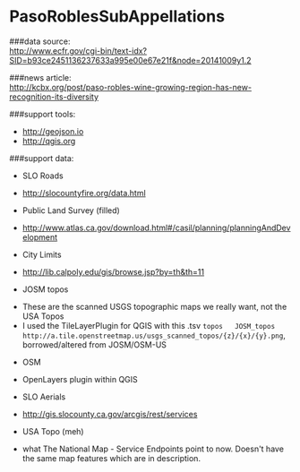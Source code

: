 PasoRoblesSubAppellations
=========================

###data source:  
http://www.ecfr.gov/cgi-bin/text-idx?SID=b93ce2451136237633a995e00e67e21f&node=20141009y1.2

###news article:  
http://kcbx.org/post/paso-robles-wine-growing-region-has-new-recognition-its-diversity

###support tools:  
* http://geojson.io
* http://qgis.org

###support data:  
* SLO Roads
 - http://slocountyfire.org/data.html
* Public Land Survey (filled)
 - http://www.atlas.ca.gov/download.html#/casil/planning/planningAndDevelopment
* City Limits
 - http://lib.calpoly.edu/gis/browse.jsp?by=th&th=11
* JOSM topos
 - These are the scanned USGS topographic maps we really want, not the USA Topos
 - I used the TileLayerPlugin for QGIS with this .tsv `topos   JOSM_topos      http://a.tile.openstreetmap.us/usgs_scanned_topos/{z}/{x}/{y}.png`, borrowed/altered from JOSM/OSM-US
* OSM
 - OpenLayers plugin within QGIS
* SLO Aerials
 - http://gis.slocounty.ca.gov/arcgis/rest/services
* USA Topo (meh)
 - what The National Map - Service Endpoints point to now. Doesn't have the same map features which are in description.
